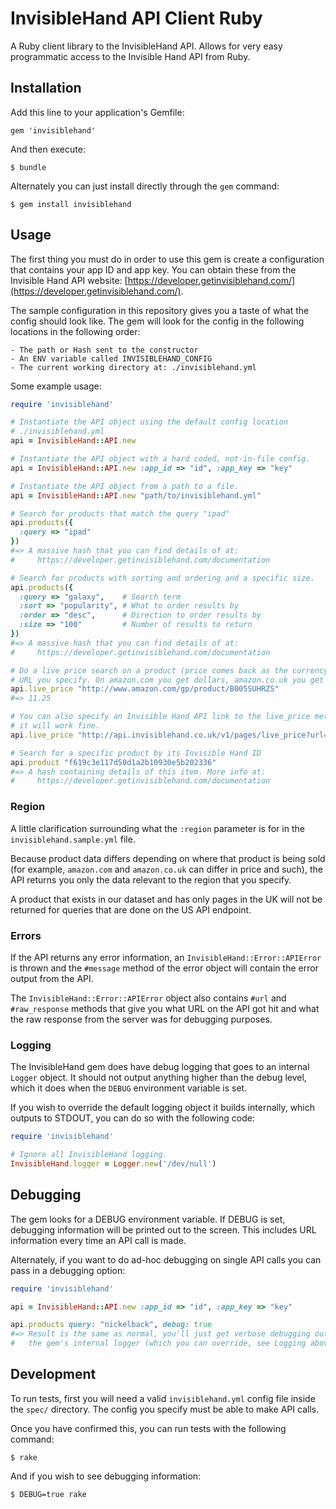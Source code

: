 # InvisibleHand API Client Ruby

A Ruby client library to the InvisibleHand API. Allows for very easy
programmatic access to the Invisible Hand API from Ruby.

## Installation

Add this line to your application's Gemfile:

    gem 'invisiblehand'

And then execute:

    $ bundle

Alternately you can just install directly through the `gem` command:

    $ gem install invisiblehand

## Usage

The first thing you must do in order to use this gem is create a configuration
that contains your app ID and app key. You can obtain these from the Invisible
Hand API website:
[https://developer.getinvisiblehand.com/](https://developer.getinvisiblehand.com/).

The sample configuration in this repository gives you a taste of what the config
should look like. The gem will look for the config in the following locations in
the following order:

    - The path or Hash sent to the constructor
    - An ENV variable called INVISIBLEHAND_CONFIG
    - The current working directory at: ./invisiblehand.yml

Some example usage:

``` ruby
require 'invisiblehand'

# Instantiate the API object using the default config location
# ./invisiblehand.yml
api = InvisibleHand::API.new

# Instantiate the API object with a hard coded, not-in-file config.
api = InvisibleHand::API.new :app_id => "id", :app_key => "key"

# Instantiate the API object from a path to a file.
api = InvisibleHand::API.new "path/to/invisiblehand.yml"

# Search for products that match the query "ipad"
api.products({
  :query => "ipad"
})
#=> A massive hash that you can find details of at:
#     https://developer.getinvisiblehand.com/documentation

# Search for products with sorting and ordering and a specific size.
api.products({
  :query => "galaxy",    # Search term
  :sort => "popularity", # What to order results by
  :order => "desc",      # Direction to order results by
  :size => "100"         # Number of results to return
})
#=> A massive hash that you can find details of at:
#     https://developer.getinvisiblehand.com/documentation

# Do a live price search on a product (price comes back as the currency in the
# URL you specify. On amazon.com you get dollars, amazon.co.uk you get pounds.)
api.live_price "http://www.amazon.com/gp/product/B005SUHRZS"
#=> 11.25

# You can also specify an Invisible Hand API link to the live_price method and
# it will work fine.
api.live_price "http://api.invisiblehand.co.uk/v1/pages/live_price?url=http%3A%2F%2Fwww.amazon.com%2Fgp%2Fproduct%2FB007PRHNHO"

# Search for a specific product by its Invisible Hand ID
api.product "f619c3e117d50d1a2b10930e5b202336"
#=> A hash containing details of this item. More info at:
#     https://developer.getinvisiblehand.com/documentation

```

### Region

A little clarification surrounding what the `:region` parameter is for in the
`invisiblehand.sample.yml` file.

Because product data differs depending on where that product is being sold (for
example, `amazon.com` and `amazon.co.uk` can differ in price and such), the API
returns you only the data relevant to the region that you specify.

A product that exists in our dataset and has only pages in the UK will not be
returned for queries that are done on the US API endpoint.

### Errors

If the API returns any error information, an `InvisibleHand::Error::APIError` is
thrown and the `#message` method of the error object will contain the error
output from the API.

The `InvisibleHand::Error::APIError` object also contains `#url` and
`#raw_response` methods that give you what URL on the API got hit and what the
raw response from the server was for debugging purposes.

### Logging

The InvisibleHand gem does have debug logging that goes to an internal `Logger`
object. It should not output anything higher than the debug level, which it does
when the `DEBUG` environment variable is set.

If you wish to override the default logging object it builds internally, which
outputs to STDOUT, you can do so with the following code:

``` ruby
require 'invisiblehand'

# Ignore all InvisibleHand logging.
InvisibleHand.logger = Logger.new('/dev/null')
```

## Debugging

The gem looks for a DEBUG environment variable. If DEBUG is set, debugging
information will be printed out to the screen. This includes URL information
every time an API call is made.

Alternately, if you want to do ad-hoc debugging on single API calls you can pass
in a debugging option:

``` ruby
require 'invisiblehand'

api = InvisibleHand::API.new :app_id => "id", :app_key => "key"

api.products query: "nickelback", debug: true
#=> Result is the same as normal, you'll just get verbose debugging output to
#   the gem's internal logger (which you can override, see Logging above).
```

## Development

To run tests, first you will need a valid `invisiblehand.yml` config file inside
the `spec/` directory. The config you specify must be able to make API calls.

Once you have confirmed this, you can run tests with the following command:

    $ rake

And if you wish to see debugging information:

    $ DEBUG=true rake
